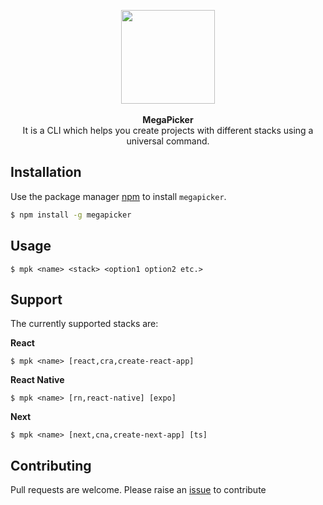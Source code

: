 <p align="center">
<img height="150" width="150" src ="https://cdn.discordapp.com/attachments/856193244421029890/867773370215956490/megapicker_logo.png"
/><br/><br/>
<b>MegaPicker</b><br/>
It is a CLI which helps you create projects with different stacks using a universal command.

</p>

## Installation

Use the package manager [npm](https://www.npmjs.com/package/npm) to install `megapicker`.

```bash
$ npm install -g megapicker
```

## Usage

```
$ mpk <name> <stack> <option1 option2 etc.>
```

## Support

The currently supported stacks are:

**React**

```
$ mpk <name> [react,cra,create-react-app]
```

**React Native**

```
$ mpk <name> [rn,react-native] [expo]
```

**Next**

```
$ mpk <name> [next,cna,create-next-app] [ts]
```

## Contributing

Pull requests are welcome. Please raise an [issue](https://github.com/kalzen15/megapicker/issues) to contribute
